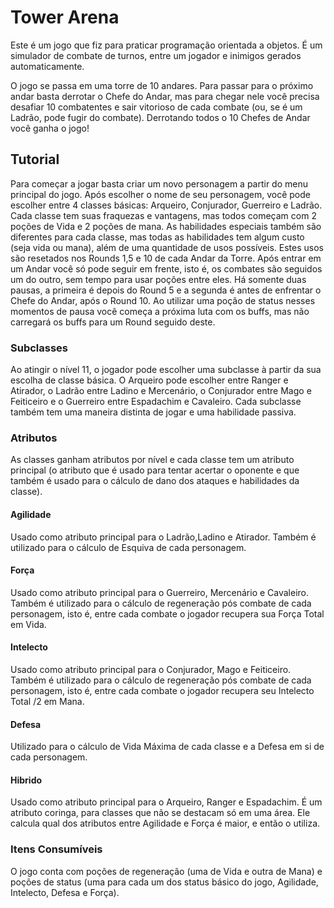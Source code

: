 # Tower Arena
Este é um jogo que fiz para praticar programação orientada a objetos. É um simulador de combate de turnos, entre um jogador e inimigos gerados automaticamente. 

O jogo se passa em uma torre de 10 andares. Para passar para o próximo andar basta derrotar o Chefe do Andar, mas para chegar nele você precisa desafiar 10 combatentes e sair vitorioso de cada combate (ou, se é um Ladrão, pode fugir do combate). Derrotando todos o 10 Chefes de Andar você ganha o jogo!

## Tutorial
Para começar a jogar basta criar um novo personagem a partir do menu principal do jogo. Após escolher o nome de seu personagem, você pode escolher entre 4 classes básicas: Arqueiro, Conjurador, Guerreiro e Ladrão. Cada classe tem suas fraquezas e vantagens, mas todos começam com 2 poções de Vida e 2 poções de mana. As habilidades especiais também são diferentes para cada classe, mas todas as habilidades tem algum custo (seja vida ou mana), além de uma quantidade de usos possíveis. Estes usos são resetados nos Rounds 1,5 e 10 de cada Andar da Torre. Após entrar em um Andar você só pode seguir em frente, isto é, os combates são seguidos um do outro, sem tempo para usar poções entre eles. Há somente duas pausas, a primeira é depois do Round 5 e a segunda é antes de enfrentar o Chefe do Andar, após o Round 10. Ao utilizar uma poção de status nesses momentos de pausa você começa a próxima luta com os buffs, mas não carregará os buffs para um Round seguido deste.

### Subclasses
Ao atingir o nível 11, o jogador pode escolher uma subclasse à partir da sua escolha de classe básica. O Arqueiro pode escolher entre Ranger e Atirador, o Ladrão entre Ladino e Mercenário, o Conjurador entre Mago e Feiticeiro e o Guerreiro entre Espadachim e Cavaleiro. Cada subclasse também tem uma maneira distinta de jogar e uma habilidade passiva. 

### Atributos
As classes ganham atributos por nível e cada classe tem um atributo principal (o atributo que é usado para tentar acertar o oponente e que também é usado para o cálculo de dano dos ataques e habilidades da classe).

#### Agilidade
Usado como atributo principal para o Ladrão,Ladino e Atirador.
Também é utilizado para o cálculo de Esquiva de cada personagem.

#### Força
Usado como atributo principal para o Guerreiro, Mercenário e Cavaleiro.
Também é utilizado para o cálculo de regeneração pós combate de cada personagem, isto é, entre cada combate o jogador recupera sua Força Total em Vida.

#### Intelecto
Usado como atributo principal para o Conjurador, Mago e Feiticeiro.
Também é utilizado para o cálculo de regeneração pós combate de cada personagem, isto é, entre cada combate o jogador recupera seu Intelecto Total /2 em Mana.

#### Defesa
Utilizado para o cálculo de Vida Máxima de cada classe e a Defesa em si de cada personagem.

#### Hibrido
Usado como atributo principal para o Arqueiro, Ranger e Espadachim.
É um atributo coringa, para classes que não se destacam só em uma área. Ele calcula qual dos atributos entre Agilidade e Força é maior, e então o utiliza. 

### Itens Consumíveis
O jogo conta com poções de regeneração (uma de Vida e outra de Mana) e poções de status (uma para cada um dos status básico do jogo,  Agilidade, Intelecto, Defesa e Força).